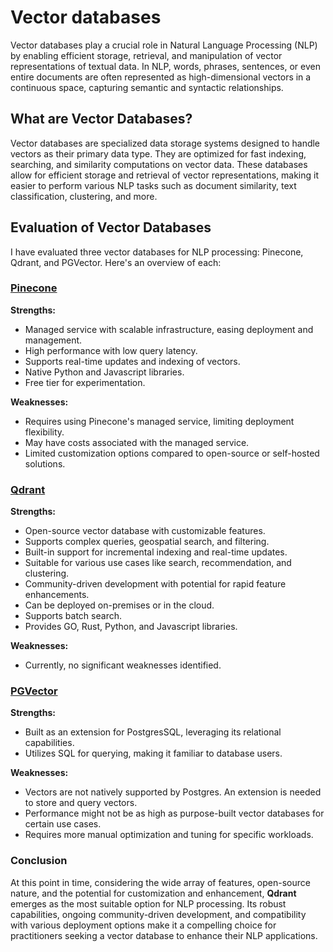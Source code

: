 # Vector databases

Vector databases play a crucial role in Natural Language Processing (NLP) by enabling efficient storage, retrieval, and
manipulation of vector representations of textual data. In NLP, words, phrases, sentences, or even entire documents are
often represented as high-dimensional vectors in a continuous space, capturing semantic and syntactic relationships.

## What are Vector Databases?

Vector databases are specialized data storage systems designed to handle vectors as their primary data type. They are
optimized for fast indexing, searching, and similarity computations on vector data. These databases allow for efficient
storage and retrieval of vector representations, making it easier to perform various NLP tasks such as document
similarity, text classification, clustering, and more.

## Evaluation of Vector Databases

I have evaluated three vector databases for NLP processing: Pinecone, Qdrant, and PGVector. Here's an overview of each:

### [Pinecone](https://git.scc.kit.edu/ak-theses/praktikum-ise-2023-patrick-zierahn/-/blob/main/notebooks/vector_db/pinecone.ipynb)

**Strengths:**

- Managed service with scalable infrastructure, easing deployment and management.
- High performance with low query latency.
- Supports real-time updates and indexing of vectors.
- Native Python and Javascript libraries.
- Free tier for experimentation.

**Weaknesses:**

- Requires using Pinecone's managed service, limiting deployment flexibility.
- May have costs associated with the managed service.
- Limited customization options compared to open-source or self-hosted solutions.

### [Qdrant](https://git.scc.kit.edu/ak-theses/praktikum-ise-2023-patrick-zierahn/-/blob/main/notebooks/vector_db/qdrant.ipynb)

**Strengths:**

- Open-source vector database with customizable features.
- Supports complex queries, geospatial search, and filtering.
- Built-in support for incremental indexing and real-time updates.
- Suitable for various use cases like search, recommendation, and clustering.
- Community-driven development with potential for rapid feature enhancements.
- Can be deployed on-premises or in the cloud.
- Supports batch search.
- Provides GO, Rust, Python, and Javascript libraries.

**Weaknesses:**

- Currently, no significant weaknesses identified.

### [PGVector](https://git.scc.kit.edu/ak-theses/praktikum-ise-2023-patrick-zierahn/-/blob/main/notebooks/vector_db/postgres.ipynb)

**Strengths:**

- Built as an extension for PostgresSQL, leveraging its relational capabilities.
- Utilizes SQL for querying, making it familiar to database users.

**Weaknesses:**

- Vectors are not natively supported by Postgres. An extension is needed to store and query vectors.
- Performance might not be as high as purpose-built vector databases for certain use cases.
- Requires more manual optimization and tuning for specific workloads.

### Conclusion

At this point in time, considering the wide array of features, open-source nature, and the potential for customization
and enhancement, **Qdrant** emerges as the most suitable option for NLP processing. Its robust capabilities, ongoing
community-driven development, and compatibility with various deployment options make it a compelling choice for
practitioners seeking a vector database to enhance their NLP applications.
